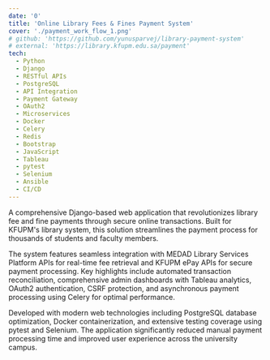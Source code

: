 ```yaml
---
date: '0'
title: 'Online Library Fees & Fines Payment System'
cover: './payment_work_flow_1.png'
# github: 'https://github.com/yunusparvej/library-payment-system'
# external: 'https://library.kfupm.edu.sa/payment'
tech:
  - Python
  - Django
  - RESTful APIs
  - PostgreSQL
  - API Integration
  - Payment Gateway
  - OAuth2
  - Microservices
  - Docker
  - Celery
  - Redis
  - Bootstrap
  - JavaScript
  - Tableau
  - pytest
  - Selenium
  - Ansible
  - CI/CD
---
```


A comprehensive Django-based web application that revolutionizes library fee and fine payments through secure online transactions. Built for KFUPM's library system, this solution streamlines the payment process for thousands of students and faculty members.

The system features seamless integration with MEDAD Library Services Platform APIs for real-time fee retrieval and KFUPM ePay APIs for secure payment processing. Key highlights include automated transaction reconciliation, comprehensive admin dashboards with Tableau analytics, OAuth2 authentication, CSRF protection, and asynchronous payment processing using Celery for optimal performance.

Developed with modern web technologies including PostgreSQL database optimization, Docker containerization, and extensive testing coverage using pytest and Selenium. The application significantly reduced manual payment processing time and improved user experience across the university campus.
